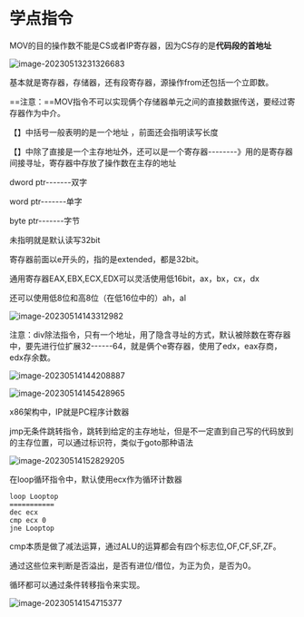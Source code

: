 # 学点指令

MOV的目的操作数不能是CS或者IP寄存器，因为CS存的是**代码段的首地址**

![image-20230513231326683](C:\Users\papa\AppData\Roaming\Typora\typora-user-images\image-20230513231326683.png)

基本就是寄存器，存储器，还有段寄存器，源操作from还包括一个立即数。

==注意：==MOV指令不可以实现俩个存储器单元之间的直接数据传送，要经过寄存器作为中介。

【】中括号一般表明的是一个地址 ，前面还会指明读写长度

【】中除了直接是一个主存地址外，还可以是一个寄存器--------》用的是寄存器间接寻址，寄存器中存放了操作数在主存的地址

dword ptr-------双字

word ptr-------单字

byte ptr-------字节

未指明就是默认读写32bit

寄存器前面以e开头的，指的是extended，都是32bit。

通用寄存器EAX,EBX,ECX,EDX可以灵活使用低16bit，ax，bx，cx，dx

还可以使用低8位和高8位（在低16位中的）ah，al

![image-20230514143312982](C:\Users\papa\AppData\Roaming\Typora\typora-user-images\image-20230514143312982.png)

注意：div除法指令，只有一个地址，用了隐含寻址的方式，默认被除数在寄存器中，要先进行位扩展32------64，就是俩个e寄存器，使用了edx，eax存商，edx存余数。

![image-20230514144208887](C:\Users\papa\AppData\Roaming\Typora\typora-user-images\image-20230514144208887.png)



![image-20230514145428965](C:\Users\papa\AppData\Roaming\Typora\typora-user-images\image-20230514145428965.png)



x86架构中，IP就是PC程序计数器



jmp无条件跳转指令，跳转到给定的主存地址，但是不一定直到自己写的代码放到的主存位置，可以通过标识符，类似于goto那种语法

![image-20230514152829205](C:\Users\papa\AppData\Roaming\Typora\typora-user-images\image-20230514152829205.png)

在loop循环指令中，默认使用ecx作为循环计数器

```assembly
loop Looptop
===========
dec ecx
cmp ecx 0
jne Looptop
```

cmp本质是做了减法运算，通过ALU的运算都会有四个标志位,OF,CF,SF,ZF。

通过这些位来判断是否溢出，是否有进位/借位，为正为负，是否为0。

循环都可以通过条件转移指令来实现。

![image-20230514154715377](C:\Users\papa\AppData\Roaming\Typora\typora-user-images\image-20230514154715377.png)